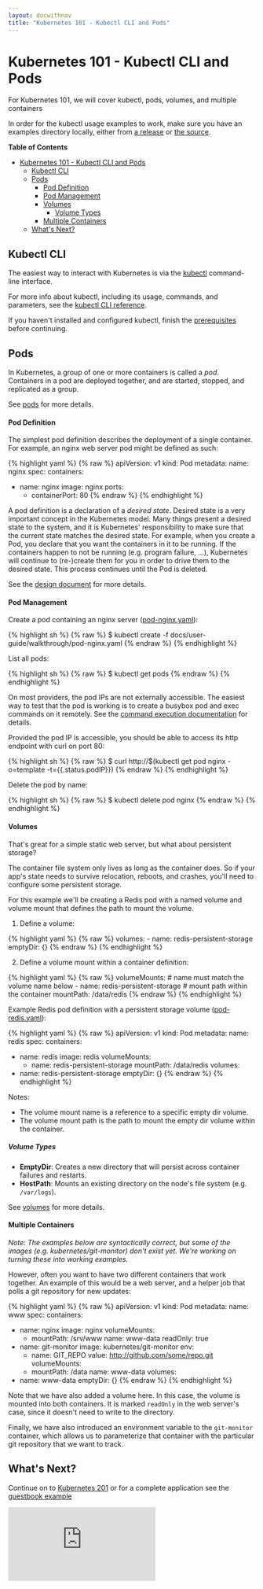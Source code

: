 ```yaml
---
layout: docwithnav
title: "Kubernetes 101 - Kubectl CLI and Pods"
---
```

<!-- BEGIN MUNGE: UNVERSIONED_WARNING -->


<!-- END MUNGE: UNVERSIONED_WARNING -->

# Kubernetes 101 - Kubectl CLI and Pods

For Kubernetes 101, we will cover kubectl, pods, volumes, and multiple containers

In order for the kubectl usage examples to work, make sure you have an examples directory locally, either from [a release](https://github.com/GoogleCloudPlatform/kubernetes/releases) or [the source](https://github.com/GoogleCloudPlatform/kubernetes).

**Table of Contents**
<!-- BEGIN MUNGE: GENERATED_TOC -->

- [Kubernetes 101 - Kubectl CLI and Pods](#kubernetes-101---kubectl-cli-and-pods)
  - [Kubectl CLI](#kubectl-cli)
  - [Pods](#pods)
      - [Pod Definition](#pod-definition)
      - [Pod Management](#pod-management)
      - [Volumes](#volumes)
        - [Volume Types](#volume-types)
      - [Multiple Containers](#multiple-containers)
  - [What's Next?](#whats-next)

<!-- END MUNGE: GENERATED_TOC -->

## Kubectl CLI

The easiest way to interact with Kubernetes is via the [kubectl](../kubectl/kubectl.html) command-line interface.

For more info about kubectl, including its usage, commands, and parameters, see the [kubectl CLI reference](../kubectl/kubectl.html).

If you haven't installed and configured kubectl, finish the [prerequisites](../prereqs.html) before continuing.

## Pods

In Kubernetes, a group of one or more containers is called a _pod_. Containers in a pod are deployed together, and are started, stopped, and replicated as a group.

See [pods](../../../docs/user-guide/pods.html) for more details.


#### Pod Definition

The simplest pod definition describes the deployment of a single container.  For example, an nginx web server pod might be defined as such:

{% highlight yaml %}
{% raw %}
apiVersion: v1
kind: Pod
metadata:
  name: nginx
spec:
  containers:
  - name: nginx
    image: nginx
    ports:
    - containerPort: 80
{% endraw %}
{% endhighlight %}

A pod definition is a declaration of a _desired state_.  Desired state is a very important concept in the Kubernetes model.  Many things present a desired state to the system, and it is Kubernetes' responsibility to make sure that the current state matches the desired state.  For example, when you create a Pod, you declare that you want the containers in it to be running.  If the containers happen to not be running (e.g. program failure, ...), Kubernetes will continue to (re-)create them for you in order to drive them to the desired state. This process continues until the Pod is deleted.

See the [design document](../../DESIGN/README.html) for more details.


#### Pod Management

Create a pod containing an nginx server ([pod-nginx.yaml](pod-nginx.yaml)):

{% highlight sh %}
{% raw %}
$ kubectl create -f docs/user-guide/walkthrough/pod-nginx.yaml
{% endraw %}
{% endhighlight %}

List all pods:

{% highlight sh %}
{% raw %}
$ kubectl get pods
{% endraw %}
{% endhighlight %}

On most providers, the pod IPs are not externally accessible. The easiest way to test that the pod is working is to create a busybox pod and exec commands on it remotely. See the [command execution documentation](../kubectl/kubectl_exec.html) for details.

Provided the pod IP is accessible, you should be able to access its http endpoint with curl on port 80:

{% highlight sh %}
{% raw %}
$ curl http://$(kubectl get pod nginx -o=template -t={{.status.podIP}})
{% endraw %}
{% endhighlight %}

Delete the pod by name:

{% highlight sh %}
{% raw %}
$ kubectl delete pod nginx
{% endraw %}
{% endhighlight %}


#### Volumes

That's great for a simple static web server, but what about persistent storage?

The container file system only lives as long as the container does. So if your app's state needs to survive relocation, reboots, and crashes, you'll need to configure some persistent storage.

For this example we'll be creating a Redis pod with a named volume and volume mount that defines the path to mount the volume.

1. Define a volume:

{% highlight yaml %}
{% raw %}
    volumes:
    - name: redis-persistent-storage
      emptyDir: {}
{% endraw %}
{% endhighlight %}

2. Define a volume mount within a container definition:

{% highlight yaml %}
{% raw %}
    volumeMounts:
    # name must match the volume name below
    - name: redis-persistent-storage
      # mount path within the container
      mountPath: /data/redis
{% endraw %}
{% endhighlight %}

Example Redis pod definition with a persistent storage volume ([pod-redis.yaml](pod-redis.yaml)):

{% highlight yaml %}
{% raw %}
apiVersion: v1
kind: Pod
metadata:
  name: redis
spec:
  containers:
  - name: redis
    image: redis
    volumeMounts:
    - name: redis-persistent-storage
      mountPath: /data/redis
  volumes:
  - name: redis-persistent-storage
    emptyDir: {}
{% endraw %}
{% endhighlight %}

Notes:
- The volume mount name is a reference to a specific empty dir volume.
- The volume mount path is the path to mount the empty dir volume within the container.

##### Volume Types

- **EmptyDir**: Creates a new directory that will persist across container failures and restarts.
- **HostPath**: Mounts an existing directory on the node's file system (e.g. `/var/logs`).

See [volumes](../../../docs/user-guide/volumes.html) for more details.


#### Multiple Containers

_Note:
The examples below are syntactically correct, but some of the images (e.g. kubernetes/git-monitor) don't exist yet.  We're working on turning these into working examples._


However, often you want to have two different containers that work together.  An example of this would be a web server, and a helper job that polls a git repository for new updates:

{% highlight yaml %}
{% raw %}
apiVersion: v1
kind: Pod
metadata:
  name: www
spec:
  containers:
  - name: nginx
    image: nginx
    volumeMounts:
    - mountPath: /srv/www
      name: www-data
      readOnly: true
  - name: git-monitor
    image: kubernetes/git-monitor
    env:
    - name: GIT_REPO
      value: http://github.com/some/repo.git
    volumeMounts:
    - mountPath: /data
      name: www-data
  volumes:
  - name: www-data
    emptyDir: {}
{% endraw %}
{% endhighlight %}

Note that we have also added a volume here.  In this case, the volume is mounted into both containers.  It is marked `readOnly` in the web server's case, since it doesn't need to write to the directory.

Finally, we have also introduced an environment variable to the `git-monitor` container, which allows us to parameterize that container with the particular git repository that we want to track.


## What's Next?

Continue on to [Kubernetes 201](k8s201.html) or
for a complete application see the [guestbook example](../../../examples/guestbook/README.html)


<!-- BEGIN MUNGE: IS_VERSIONED -->
<!-- TAG IS_VERSIONED -->
<!-- END MUNGE: IS_VERSIONED -->


<!-- BEGIN MUNGE: GENERATED_ANALYTICS -->
[![Analytics](https://kubernetes-site.appspot.com/UA-36037335-10/GitHub/docs/user-guide/walkthrough/README.md?pixel)]()
<!-- END MUNGE: GENERATED_ANALYTICS -->

